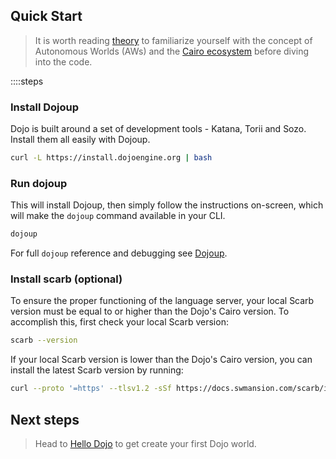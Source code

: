 ## Quick Start

> It is worth reading [theory](/theory/autonomous-worlds.md) to familiarize yourself with the concept of Autonomous Worlds (AWs) and the [Cairo ecosystem](/theory/cairo.md) before diving into the code.

::::steps

### Install Dojoup

Dojo is built around a set of development tools - Katana, Torii and Sozo. Install them all easily with Dojoup.

```sh
curl -L https://install.dojoengine.org | bash
```

### Run dojoup

This will install Dojoup, then simply follow the instructions on-screen,
which will make the `dojoup` command available in your CLI.

```sh
dojoup
```

For full `dojoup` reference and debugging see [Dojoup](/toolchain/dojoup.md).

### Install scarb (optional)

To ensure the proper functioning of the language server, your local Scarb version must be equal to or higher than the Dojo's Cairo version. To accomplish this, first check your local Scarb version:

```sh
scarb --version
```

If your local Scarb version is lower than the Dojo's Cairo version, you can install the latest Scarb version by running:

```sh
curl --proto '=https' --tlsv1.2 -sSf https://docs.swmansion.com/scarb/install.sh | sh
```

## Next steps

> Head to [Hello Dojo](/cairo/hello-dojo.md) to get create your first Dojo world.

